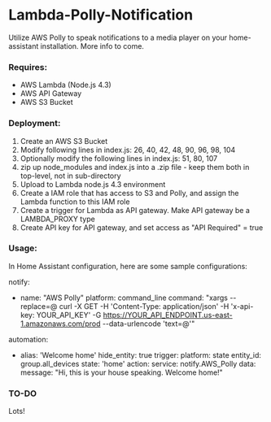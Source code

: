 # Lambda-Polly-Notification
Utilize AWS Polly to speak notifications to a media player on your home-assistant installation. More info to come.

### Requires:
* AWS Lambda (Node.js 4.3)
* AWS API Gateway
* AWS S3 Bucket

### Deployment:
1. Create an AWS S3 Bucket
2. Modify following lines in index.js: 26, 40, 42, 48, 90, 96, 98, 104
3. Optionally modify the following lines in index.js: 51, 80, 107
4. zip up node_modules and index.js into a .zip file - keep them both in top-level, not in sub-directory
5. Upload to Lambda node.js 4.3 environment
6. Create a IAM role that has access to S3 and Polly, and assign the Lambda function to this IAM role
7. Create a trigger for Lambda as API gateway. Make API gateway be a LAMBDA_PROXY type
8. Create API key for API gateway, and set access as "API Required" = true

### Usage:
In Home Assistant configuration, here are some sample configurations:

notify:
  - name: "AWS Polly"
    platform: command_line
    command: "xargs --replace=@ curl -X GET -H 'Content-Type: application/json' -H 'x-api-key: YOUR_API_KEY' -G https://YOUR_API_ENDPOINT.us-east-1.amazonaws.com/prod --data-urlencode 'text=@'"

automation:
- alias: 'Welcome home'
  hide_entity: true
  trigger:
    platform: state
    entity_id: group.all_devices
    state: 'home'
  action:
      service: notify.AWS_Polly
      data:
        message: "Hi, this is your house speaking. Welcome home!"

### TO-DO
Lots!
